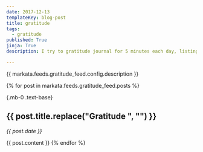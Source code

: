 ```yaml
---
date: 2017-12-13
templateKey: blog-post
title: gratitude
tags:
  - gratitude
published: True
jinja: True
description: I try to gratitude journal for 5 minutes each day, listing at least one thing I am grateful for.

---
```


{{ markata.feeds.gratitude_feed.config.description }}

{% for post in markata.feeds.gratitude_feed.posts %}

{.mb-0 .text-base}

## {{ post.title.replace("Gratitude ", "") }}

_{{ post.date }}_

{{ post.content }}
{% endfor %}
